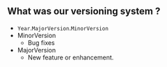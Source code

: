 ## What was our versioning system ?
- `Year`.`MajorVersion`.`MinorVersion`
- MinorVersion
	- Bug fixes
- MajorVersion
	- New feature or enhancement.